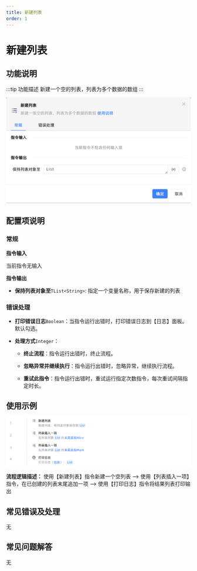 ```yaml
---
title: 新建列表
order: 1
---
```


# 新建列表

## 功能说明

:::tip 功能描述
新建一个空的列表，列表为多个数据的数组
:::

![新建列表](../../../assets/新建列表_command.png)

## 配置项说明

### 常规

**指令输入**

当前指令无输入


**指令输出**

- **保持列表对象至**`TList<String>`: 指定一个变量名称，用于保存新建的列表

### 错误处理

- **打印错误日志**`Boolean`：当指令运行出错时，打印错误日志到【日志】面板。默认勾选。

- **处理方式**`Integer`：

    - **终止流程**：指令运行出错时，终止流程。

    - **忽略异常并继续执行**：指令运行出错时，忽略异常，继续执行流程。

    - **重试此指令**：指令运行出错时，重试运行指定次数指令，每次重试间隔指定时长。

## 使用示例

![清空列表](../../../assets/新建列表_demo.png)

**流程逻辑描述：** 使用【新建列表】指令新建一个空列表 --> 使用【列表插入一项】指令，在已创建的列表末尾追加一项 --> 使用【打印日志】指令将结果列表打印输出

## 常见错误及处理

无

## 常见问题解答

无

